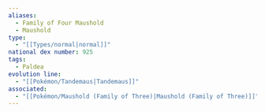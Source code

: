 ```yaml
---
aliases:
  - Family of Four Maushold
  - Maushold
type:
  - "[[Types/normal|normal]]"
national dex number: 925
tags:
  - Paldea
evolution line:
  - "[[Pokémon/Tandemaus|Tandemaus]]"
associated:
  - "[[Pokémon/Maushold (Family of Three)|Maushold (Family of Three)]]"
---
```

